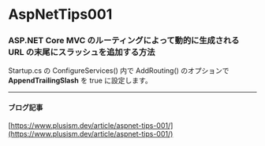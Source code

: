 # AspNetTips001
### ASP.NET Core MVC のルーティングによって動的に生成される URL の末尾にスラッシュを追加する方法

Startup.cs の ConfigureServices() 内で AddRouting() のオプションで **AppendTrailingSlash** を true に設定します。

---

#### ブログ記事
[https://www.plusism.dev/article/aspnet-tips-001/](https://www.plusism.dev/article/aspnet-tips-001/)
